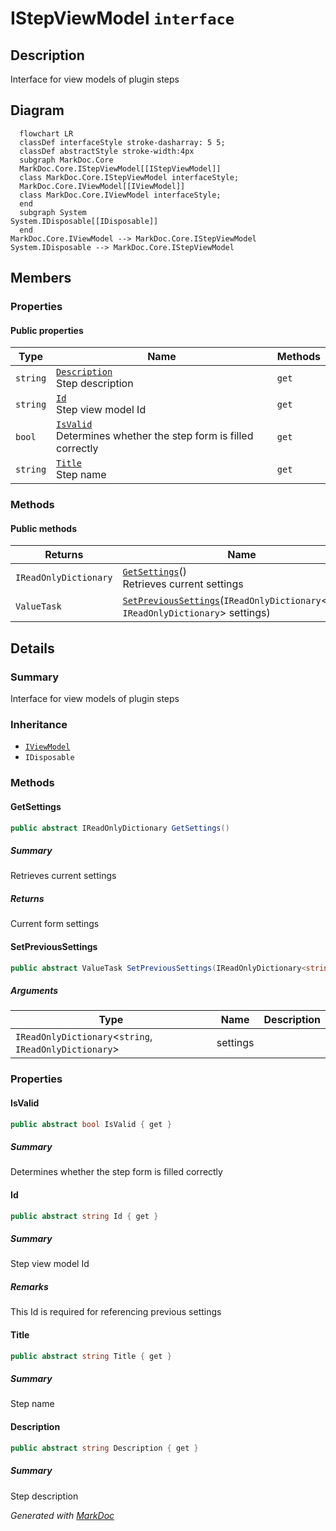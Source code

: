 # IStepViewModel `interface`

## Description
Interface for view models of plugin steps

## Diagram
```mermaid
  flowchart LR
  classDef interfaceStyle stroke-dasharray: 5 5;
  classDef abstractStyle stroke-width:4px
  subgraph MarkDoc.Core
  MarkDoc.Core.IStepViewModel[[IStepViewModel]]
  class MarkDoc.Core.IStepViewModel interfaceStyle;
  MarkDoc.Core.IViewModel[[IViewModel]]
  class MarkDoc.Core.IViewModel interfaceStyle;
  end
  subgraph System
System.IDisposable[[IDisposable]]
  end
MarkDoc.Core.IViewModel --> MarkDoc.Core.IStepViewModel
System.IDisposable --> MarkDoc.Core.IStepViewModel
```

## Members
### Properties
#### Public  properties
| Type | Name | Methods |
| --- | --- | --- |
| `string` | [`Description`](markdoccore-IStepViewModel.md#description)<br>Step description | `get` |
| `string` | [`Id`](markdoccore-IStepViewModel.md#id)<br>Step view model Id | `get` |
| `bool` | [`IsValid`](markdoccore-IStepViewModel.md#isvalid)<br>Determines whether the step form is filled correctly | `get` |
| `string` | [`Title`](markdoccore-IStepViewModel.md#title)<br>Step name | `get` |

### Methods
#### Public  methods
| Returns | Name |
| --- | --- |
| `IReadOnlyDictionary` | [`GetSettings`](markdoccore-IStepViewModel.md#getsettings)()<br>Retrieves current settings |
| `ValueTask` | [`SetPreviousSettings`](markdoccore-IStepViewModel.md#setprevioussettings)(`IReadOnlyDictionary`&lt;`string`, `IReadOnlyDictionary`&gt; settings) |

## Details
### Summary
Interface for view models of plugin steps

### Inheritance
 - [
`IViewModel`
](./markdoccore-IViewModel.md)
 - `IDisposable`

### Methods
#### GetSettings
```csharp
public abstract IReadOnlyDictionary GetSettings()
```
##### Summary
Retrieves current settings

##### Returns
Current form settings

#### SetPreviousSettings
```csharp
public abstract ValueTask SetPreviousSettings(IReadOnlyDictionary<string, IReadOnlyDictionary> settings)
```
##### Arguments
| Type | Name | Description |
| --- | --- | --- |
| `IReadOnlyDictionary`&lt;`string`, `IReadOnlyDictionary`&gt; | settings |   |

### Properties
#### IsValid
```csharp
public abstract bool IsValid { get }
```
##### Summary
Determines whether the step form is filled correctly

#### Id
```csharp
public abstract string Id { get }
```
##### Summary
Step view model Id

##### Remarks
This Id is required for referencing previous settings

#### Title
```csharp
public abstract string Title { get }
```
##### Summary
Step name

#### Description
```csharp
public abstract string Description { get }
```
##### Summary
Step description

*Generated with* [*MarkDoc*](https://github.com/hailstorm75/MarkDoc.Core)
